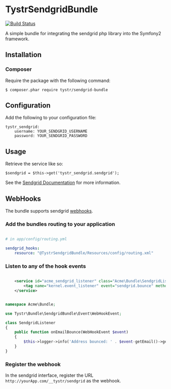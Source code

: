 TystrSendgridBundle
========================

[![Build Status](https://travis-ci.org/tystr/TystrSendgridBundle.svg?branch=master)](https://travis-ci.org/tystr/TystrSendgridBundle)

A simple bundle for integrating the sendgrid php library into the Symfony2 framework.

Installation
----------------------------------

### Composer

Require the package with the following command:

    $ composer.phar require tystr/sendgrid-bundle

Configuration
-------------

Add the following to your configuration file:

    tystr_sendgrid:
        username: YOUR_SENDGRID_USERNAME
        password: YOUR_SENDGRID_PASSWORD
        
Usage
------

Retrieve the service like so:

    $sendgrid = $this->get('tystr_sendgrid.sendgrid');
    
    
See the [Sendgrid Documentation](https://github.com/sendgrid/sendgrid-php/blob/master/README.md#usage)
for more information.


WebHooks
--------

The bundle supports sendgrid [webhooks](https://sendgrid.com/docs/API_Reference/Webhooks/event.html).

### Add the bundles routing to your application

```yml

# in app/config/routing.yml

sendgrid_hooks:
    resource: "@TystrSendgridBundle/Resources/config/routing.xml"
```

### Listen to any of the hook events


```xml

    <service id="acme_sendgrid_listener" class="Acme\Bundle\SendgridListener">
        <tag name="kernel.event_listener" event="sendgrid.bounce" method="onEmailBounce" />
    </service>

```

```php

namespace Acme\Bundle;

use Tystr\Bundle\SendgridBundle\Event\WebHookEvent;

class SendgridListener
{
    public function onEmailBounce(WebHookEvent $event)
    {
        $this->logger->info('Address bounced: ' . $event-getEmail()->getOrElse('unknownEmail'));
    }
}

```


### Register the webhook

In the sendgrid interface, register the URL `http://yourApp.com/__tystr/sendgrid` as the webhook.



